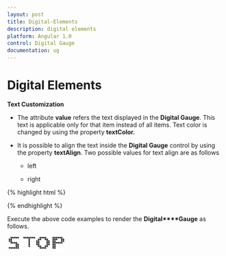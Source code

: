 ```yaml
---
layout: post
title: Digital-Elements
description: digital elements
platform: Angular 1.0
control: Digital Gauge
documentation: ug
---
```


# Digital Elements

**Text Customization**

* The attribute **value** refers the text displayed in the **Digital Gauge**. This text is applicable only for that item instead of all items. Text color is changed by using the property **textColor.**

* It is possible to align the text inside the **Digital Gauge** control by using the property **textAlign**. Two possible values for text align are as follows

  * left

  * right


{% highlight html %}

<html xmlns="http://www.w3.org/1999/xhtml" lang="en" ng-app="DigitalGaugeApp">
    <head>
        <title>Essential Studio for AngularJS: DigitalGauge</title>
        <!--CSS and Script file References -->
    </head>
    <body ng-controller="DigitalGaugeCtrl">
        <div id="digitalframe">
                 <ej-digitalgauge >
                 <e-items>
                 <e-item e-value="STOP" e-textalign="right">
                 </e-item>
                 </e-items>
                 </ej-digitalgauge>
        </div>
         <script >
        angular.module('DigitalGaugeApp', ['ejangular'])
       .controller('DigitalGaugeCtrl', function ($scope) {
         });
    </script>
    </body>
</html>


{% endhighlight %}

Execute the above code examples to render the **Digital****Gauge** as follows.

![](Digital-Elements_images/Digital-Elements_img1.png)

